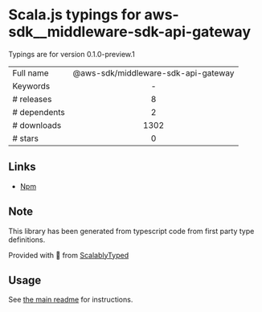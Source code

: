 
# Scala.js typings for aws-sdk__middleware-sdk-api-gateway

Typings are for version 0.1.0-preview.1



|                    |                 |
| ------------------ | :-------------: |
| Full name          | @aws-sdk/middleware-sdk-api-gateway |
| Keywords           | - |
| # releases         | 8 |
| # dependents       | 2 |
| # downloads        | 1302 |
| # stars            | 0 |

## Links
- [Npm](https://www.npmjs.com/package/%40aws-sdk%2Fmiddleware-sdk-api-gateway)
    


## Note
This library has been generated from typescript code from first party type definitions.

Provided with :purple_heart: from [ScalablyTyped](https://github.com/oyvindberg/ScalablyTyped)

## Usage
See [the main readme](../../readme.md) for instructions.


